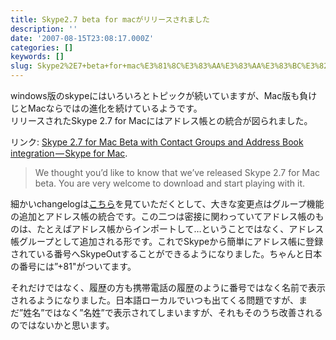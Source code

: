 ```yaml
---
title: Skype2.7 beta for macがリリースされました
description: ''
date: '2007-08-15T23:08:17.000Z'
categories: []
keywords: []
slug: Skype2%2E7+beta+for+mac%E3%81%8C%E3%83%AA%E3%83%AA%E3%83%BC%E3%82%B9%E3%81%95%E3%82%8C%E3%81%BE%E3%81%97%E3%81%9F
---
```

windows版のskypeにはいろいろとトピックが続いていますが、Mac版も負けじとMacならではの進化を続けているようです。  
リリースされたSkype 2.7 for Macにはアドレス帳との統合が図られました。

リンク: [Skype 2.7 for Mac Beta with Contact Groups and Address Book integration — Skype for Mac](http://share.skype.com/sites/mac/2007/08/skype_27_for_mac_beta_with_contact_groups_address_book_integration.html "Skype 2.7 for Mac Beta with Contact Groups and Address Book integration - Skype for Mac").

> We thought you’d like to know that we’ve released Skype 2.7 for Mac beta. You are very welcome to download and start playing with it.

細かいchangelogは[こちら](http://share.skype.com/sites/ja/2007/08/15/skype_for_macosx_2.7.0.49.html)を見ていただくとして、大きな変更点はグループ機能の追加とアドレス帳の統合です。この二つは密接に関わっていてアドレス帳のものは、たとえばアドレス帳からインポートして…ということではなく、アドレス帳グループとして追加される形です。これでSkypeから簡単にアドレス帳に登録されている番号へSkypeOutすることができるようになりました。ちゃんと日本の番号には”+81"がついてます。

それだけではなく、履歴の方も携帯電話の履歴のように番号ではなく名前で表示されるようになりました。日本語ローカルでいつも出てくる問題ですが、まだ”姓名”ではなく”名姓”で表示されてしまいますが、それもそのうち改善されるのではないかと思います。
